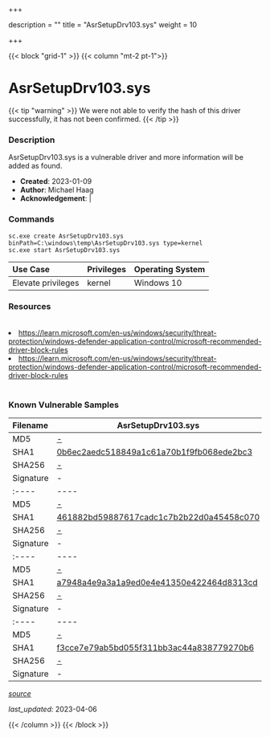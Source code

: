+++

description = ""
title = "AsrSetupDrv103.sys"
weight = 10

+++


{{< block "grid-1" >}}
{{< column "mt-2 pt-1">}}


# AsrSetupDrv103.sys 


{{< tip "warning" >}}
We were not able to verify the hash of this driver successfully, it has not been confirmed.
{{< /tip >}}


### Description

AsrSetupDrv103.sys is a vulnerable driver and more information will be added as found.

- **Created**: 2023-01-09
- **Author**: Michael Haag
- **Acknowledgement**:  | [](https://twitter.com/)

### Commands

```
sc.exe create AsrSetupDrv103.sys binPath=C:\windows\temp\AsrSetupDrv103.sys type=kernel
sc.exe start AsrSetupDrv103.sys
```

| Use Case | Privileges | Operating System | 
|:---- | ---- | ---- |
| Elevate privileges | kernel | Windows 10 |

### Resources
<br>
<li><a href=" https://learn.microsoft.com/en-us/windows/security/threat-protection/windows-defender-application-control/microsoft-recommended-driver-block-rules"> https://learn.microsoft.com/en-us/windows/security/threat-protection/windows-defender-application-control/microsoft-recommended-driver-block-rules</a></li>
<li><a href="https://learn.microsoft.com/en-us/windows/security/threat-protection/windows-defender-application-control/microsoft-recommended-driver-block-rules">https://learn.microsoft.com/en-us/windows/security/threat-protection/windows-defender-application-control/microsoft-recommended-driver-block-rules</a></li>
<br>

### Known Vulnerable Samples

| Filename | AsrSetupDrv103.sys |
|:---- | ---- | 
| MD5 | <a href="https://www.virustotal.com/gui/file/-">-</a> |
| SHA1 | <a href="https://www.virustotal.com/gui/file/0b6ec2aedc518849a1c61a70b1f9fb068ede2bc3">0b6ec2aedc518849a1c61a70b1f9fb068ede2bc3</a> |
| SHA256 | <a href="https://www.virustotal.com/gui/file/-">-</a> |
| Signature | -   || Filename | AsrSetupDrv103.sys |
|:---- | ---- | 
| MD5 | <a href="https://www.virustotal.com/gui/file/-">-</a> |
| SHA1 | <a href="https://www.virustotal.com/gui/file/461882bd59887617cadc1c7b2b22d0a45458c070">461882bd59887617cadc1c7b2b22d0a45458c070</a> |
| SHA256 | <a href="https://www.virustotal.com/gui/file/-">-</a> |
| Signature | -   || Filename | AsrSetupDrv103.sys |
|:---- | ---- | 
| MD5 | <a href="https://www.virustotal.com/gui/file/-">-</a> |
| SHA1 | <a href="https://www.virustotal.com/gui/file/a7948a4e9a3a1a9ed0e4e41350e422464d8313cd">a7948a4e9a3a1a9ed0e4e41350e422464d8313cd</a> |
| SHA256 | <a href="https://www.virustotal.com/gui/file/-">-</a> |
| Signature | -   || Filename | AsrSetupDrv103.sys |
|:---- | ---- | 
| MD5 | <a href="https://www.virustotal.com/gui/file/-">-</a> |
| SHA1 | <a href="https://www.virustotal.com/gui/file/f3cce7e79ab5bd055f311bb3ac44a838779270b6">f3cce7e79ab5bd055f311bb3ac44a838779270b6</a> |
| SHA256 | <a href="https://www.virustotal.com/gui/file/-">-</a> |
| Signature | -   |


[*source*](https://github.com/magicsword-io/LOLDrivers/tree/main/yaml/asrsetupdrv103.yaml)

*last_updated:* 2023-04-06








{{< /column >}}
{{< /block >}}
